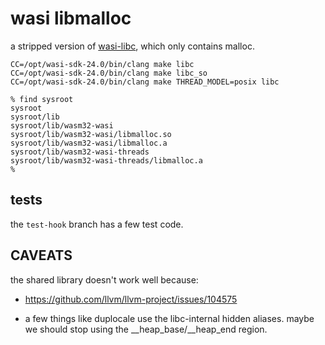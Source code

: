 # wasi libmalloc

a stripped version of [wasi-libc], which only contains malloc.

[wasi-libc]: https://github.com/WebAssembly/wasi-libc

```shell
CC=/opt/wasi-sdk-24.0/bin/clang make libc
CC=/opt/wasi-sdk-24.0/bin/clang make libc_so
CC=/opt/wasi-sdk-24.0/bin/clang make THREAD_MODEL=posix libc
```

```shell
% find sysroot
sysroot
sysroot/lib
sysroot/lib/wasm32-wasi
sysroot/lib/wasm32-wasi/libmalloc.so
sysroot/lib/wasm32-wasi/libmalloc.a
sysroot/lib/wasm32-wasi-threads
sysroot/lib/wasm32-wasi-threads/libmalloc.a
%
```

## tests

the `test-hook` branch has a few test code.

## CAVEATS

the shared library doesn't work well because:

* https://github.com/llvm/llvm-project/issues/104575

* a few things like duplocale use the libc-internal hidden aliases.
  maybe we should stop using the __heap_base/__heap_end region.
